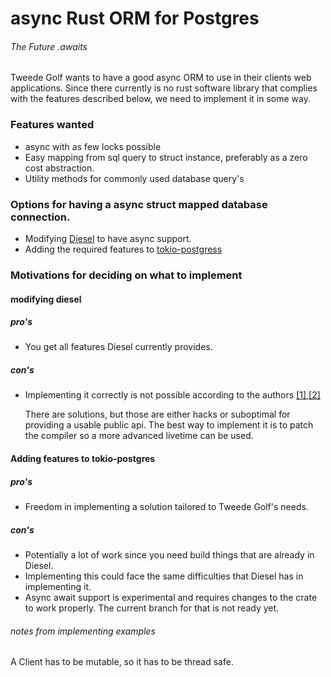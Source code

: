 # async Rust ORM for Postgres
###### The Future .awaits

Tweede Golf wants to have a good async ORM to use in their clients web applications.
Since there currently is no rust software library that complies with the features described below, we need to implement it in some way.

### Features wanted
* async with as few locks possible
* Easy mapping from sql query to struct instance, preferably as a zero cost abstraction.
* Utility methods for commonly used database query's

### Options for having a async struct mapped database connection.
* Modifying [Diesel](diesel.rs) to have async support.
* Adding the required features to [tokio-postgress](https://github.com/sfackler/rust-postgres)


### Motivations for deciding on what to implement

#### modifying diesel

##### pro's
* You get all features Diesel currently provides.

##### con's
* Implementing it correctly is not possible according to the authors [[1]](https://github.com/diesel-rs/diesel/issues/2084),[[2]](https://github.com/diesel-rs/diesel/issues/399#issuecomment-518422793)

    There are solutions, but those are either hacks or suboptimal for providing a usable public api. The best way to implement it is to patch the compiler so a more advanced livetime can be used.

#### Adding features to tokio-postgres

##### pro's
* Freedom in implementing a solution tailored to Tweede Golf's needs.


##### con's
* Potentially a lot of work since you need build things that are already in Diesel.
* Implementing this could face the same difficulties that Diesel has in implementing it.
* Async await support is experimental and requires changes to the crate to work properly. The current branch for that is not ready yet.

###### notes from implementing examples
A Client has to be mutable, so it has to be thread safe.